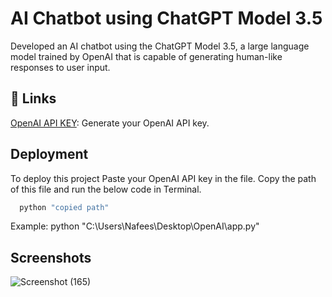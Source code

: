 # AI Chatbot using ChatGPT Model 3.5

Developed an AI chatbot using the ChatGPT Model 3.5, a large
language model trained by OpenAI that is capable of generating human-like responses to user input.


## 🔗 Links
[OpenAI API KEY](https://platform.openai.com/signup/): Generate your OpenAI API key.




## Deployment
To deploy this project
Paste your OpenAI API key in the file.
Copy the path of this file and run the below code in Terminal.


```bash
  python "copied path"
```
Example: python "C:\Users\Nafees\Desktop\OpenAI\app.py"


## Screenshots

![Screenshot (165)](https://user-images.githubusercontent.com/121937321/229597295-e23343c8-d8b4-4033-9398-3883ca2d6276.png)

